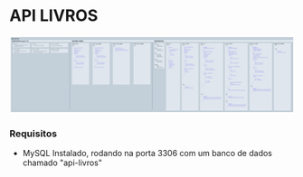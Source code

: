 # API LIVROS

![Endpoints](/api_livros.png)

### Requisitos
- MySQL Instalado, rodando na porta 3306 com um banco de dados chamado "api-livros"
